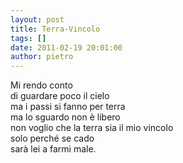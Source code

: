 ```yaml
---
layout: post
title: Terra-Vincolo
tags: []
date: 2011-02-19 20:01:00
author: pietro
---
```

<div dir="ltr" style="text-align: left">Mi rendo conto<br/>di guardare poco il cielo<br/>ma i passi si fanno per terra<br/>ma lo sguardo non è libero<br/>non voglio che la terra sia il mio vincolo<br/>solo perché se cado<br/>sarà lei a farmi male.<br/>
